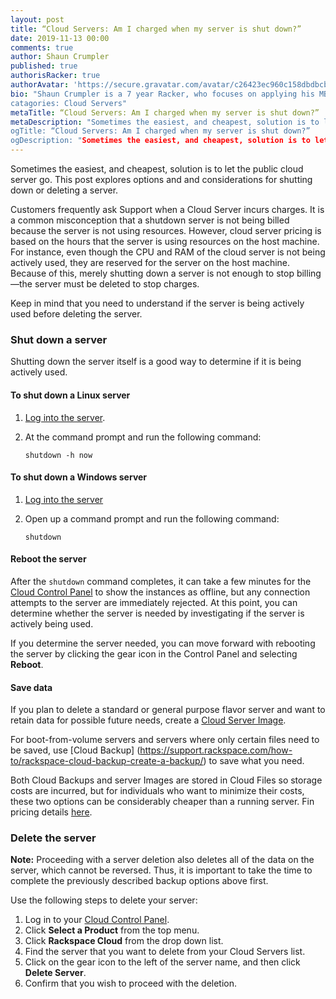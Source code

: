```yaml
---
layout: post
title: “Cloud Servers: Am I charged when my server is shut down?”
date: 2019-11-13 00:00
comments: true
author: Shaun Crumpler
published: true
authorisRacker: true
authorAvatar: 'https://secure.gravatar.com/avatar/c26423ec960c158dbdbcbee1f61ea7b5'
bio: "Shaun Crumpler is a 7 year Racker, who focuses on applying his MBA to the technical space to evolve and transform processes, promoting change and agility.  His technical expertise spans Linux operating systems, the Rackspace Public Cloud infrastructure, and the AWS infrastructure.  He was awarded the Fanatical Jacket, Rackspace’s highest honor, because of the focus that he places on fanatically supporting not only external customers, but internal customers as well.
catagories: Cloud Servers"
metaTitle: “Cloud Servers: Am I charged when my server is shut down?”
metaDescription: "Sometimes the easiest, and cheapest, solution is to let the public cloud server go. This post explores options and and considerations for shutting down or deleting a server.”
ogTitle: “Cloud Servers: Am I charged when my server is shut down?”
ogDescription: "Sometimes the easiest, and cheapest, solution is to let the public cloud server go. This post explores options and and considerations for shutting down or deleting a server."
---
```


Sometimes the easiest, and cheapest, solution is to let the public cloud server go. This post explores options and and considerations for shutting down or deleting a server.

<!-- more -->

Customers frequently ask Support when a Cloud Server incurs charges.  It is a common misconception that a shutdown server is not being billed because the server is not using resources.  However, cloud server pricing is based on the hours that the server is using resources on the host machine.  For instance, even though the CPU and RAM of the cloud server is not being actively used, they are reserved for the server on the host machine.  Because of this, merely shutting down a server is not enough to stop billing&mdash;the server must be deleted to stop charges.  

Keep in mind that you need to understand if the server is being actively used before deleting the server.

### Shut down a server

Shutting down the server itself is a good way to determine if it is being actively used.

#### To shut down a Linux server

1. [Log into the server](https://support.rackspace.com/how-to/connect-to-a-cloud-server/).
2. At the command prompt and run the following command:
            
       shutdown -h now

#### To shut down a Windows server

1. [Log into the server](https://support.rackspace.com/how-to/connect-to-a-cloud-server/)
2. Open up a command prompt and run the following command:

       shutdown
       
#### Reboot the server

After the `shutdown` command completes, it can take a few minutes for the [Cloud Control Panel](https://mycloud.rackspace.com) to show the instances as offline, but any connection attempts to the server are immediately rejected.  At this point, you can determine whether the server is needed by investigating if the server is actively being used.

If you determine the server needed, you can move forward with rebooting the server by clicking the gear icon in the Control Panel and selecting **Reboot**.

#### Save data

If you plan to delete a standard or general purpose flavor server and want to retain data for possible future needs, create a [Cloud Server Image](https://support.rackspace.com/how-to/creating-an-image-backup-cloning/).

For boot-from-volume servers and servers where only certain files need to be saved, use [Cloud Backup] (https://support.rackspace.com/how-to/rackspace-cloud-backup-create-a-backup/) to save what you need.

Both Cloud Backups and server Images are stored in Cloud Files so storage costs are incurred, but for individuals who want to minimize their costs, these two options can be considerably cheaper than a running server.  Fin pricing details [here](https://www.rackspace.com/en-us/cloud/files).

### Delete the server

**Note:** Proceeding with a server deletion also deletes all of the data on the server, which cannot be reversed.  Thus, it is important to take the time to complete the previously described backup options above first.

Use the following steps to delete your server:

1. Log in to your [Cloud Control Panel](https://mycloud.rackspace.com).
2. Click **Select a Product** from the top menu.
3. Click **Rackspace Cloud** from the drop down list.
4. Find the server that you want to delete from your Cloud Servers list.
5. Click on the gear icon to the left of the server name, and then click **Delete Server**.
6. Confirm that you wish to proceed with the deletion.
